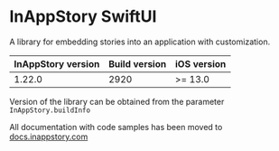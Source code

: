 # InAppStory SwiftUI

A library for embedding stories into an application with customization.

| InAppStory version | Build version | iOS version |
|--------------------|---------------|-------------|
| 1.22.0             | 2920          | >= 13.0     |

Version of the library can be obtained from the parameter `InAppStory.buildInfo`

All documentation with code samples has been moved to [docs.inappstory.com](https://docs.inappstory.com/sdk-guides/ios/how-to-get-started.html)